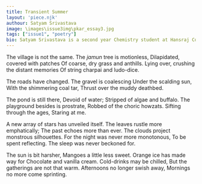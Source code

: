 ```yaml
---
title: Transient Summer
layout: 'piece.njk'
authour: Satyam Srivastava
image: \images\issue3img\pkar_essay3.jpg
tags: ["issue1", "poetry"]
bio: Satyam Srivastava is a second year Chemistry student at Hansraj College, University of Delhi. Like many of us, he started writing poems for his high-school crush, but after an expected failure there, he moved on to different themes. He is a sports enthusiast and practices air-rifle shooting at amateur level. He also worked as the editor of the Hans-View magazine for election edition and his interests are literature, music, and spirituality. Lately he has also developed a liking for Hollywood movies.
---
```

The village is not the same.
The *jamun* tree is motionless,
Dilapidated, covered with patches 
Of coarse, dry grass and anthills.
Lying over, crushing the distant memories
Of string charpai and ludo-dice.

The roads have changed.
The gravel is coalescing 
Under the scalding sun,
With the shimmering coal tar,
Thrust over the muddy deathbed. 

The pond is still there,
Devoid of water;
Stripped of algae and buffalo.
The playground besides is prostrate,
Robbed of the choric howzats.
Sifting through the ages,
Staring at me.
 
A new array of stars has unveiled itself.
The leaves rustle more emphatically;
The past echoes more than ever.
The clouds project monstrous silhouettes.
For the night was never more monotonous,
To be spent reflecting.
The sleep was never beckoned for.

The sun is bit harsher,
Mangoes a little less sweet.
Orange ice has made way for
Chocolate and vanilla cream.
Cold-drinks may be chilled,
But the gatherings are not that warm.
Afternoons no longer swish away,
Mornings no more come sprinting.